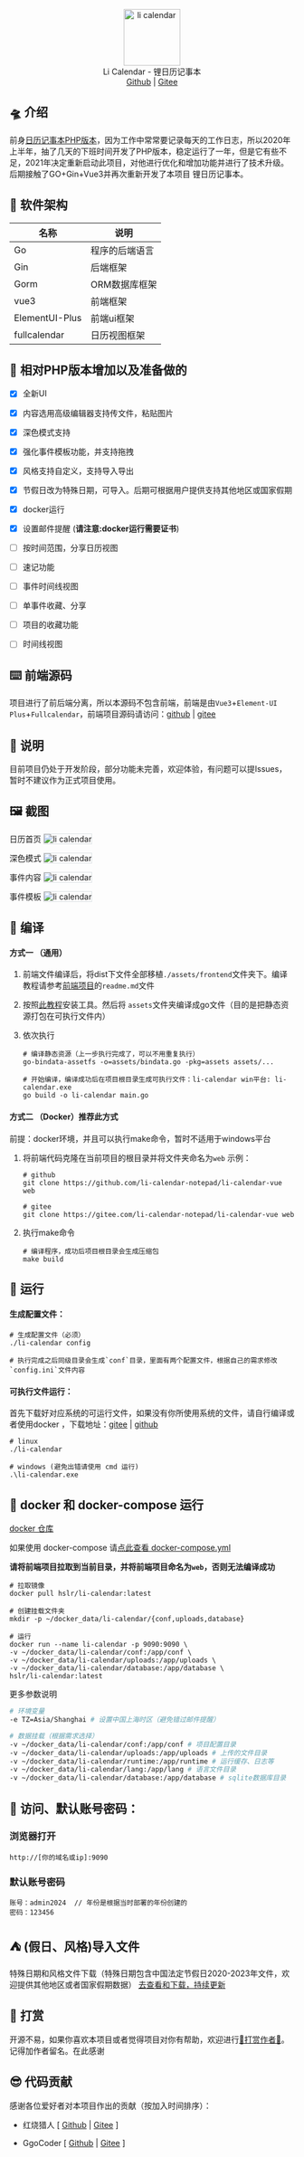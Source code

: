 

<p align="center">
<img alt="li calendar" src="./readme_src/logo.png" width="100px" />
<br>
Li Calendar - 锂日历记事本
<br>
<a title="Github" target="_blank" href="https://github.com/li-calendar-notepad">Github</a> |
<a title="Gitee" target="_blank" href="https://gitee.com/li-calendar-notepad">Gitee</a> 
</p>





## 🛸 介绍

前身[日历记事本PHP版本](https://gitee.com/hslr/calendar_notepad)，因为工作中常常要记录每天的工作日志，所以2020年上半年，抽了几天的下班时间开发了PHP版本，稳定运行了一年，但是它有些不足，2021年决定重新启动此项目，对他进行优化和增加功能并进行了技术升级。后期接触了GO+Gin+Vue3并再次重新开发了本项目 锂日历记事本。

## 🎁 软件架构

|名称|说明|
|---|---|
|Go|程序的后端语言|
|Gin|后端框架|
|Gorm|ORM数据库框架|
|vue3|前端框架|
|ElementUI-Plus|前端ui框架|
|fullcalendar|日历视图框架|


## 🌱 相对PHP版本增加以及准备做的
- [x] 全新UI
- [x] 内容选用高级编辑器支持传文件，粘贴图片
- [x] 深色模式支持
- [x] 强化事件模板功能，并支持拖拽
- [x] 风格支持自定义，支持导入导出
- [x] 节假日改为特殊日期，可导入。后期可根据用户提供支持其他地区或国家假期
- [x] docker运行
- [x] 设置邮件提醒 (**请注意:docker运行需要证书**)
- [ ] 按时间范围，分享日历视图
- [ ] 速记功能
- [ ] 事件时间线视图
- [ ] 单事件收藏、分享
- [ ] 项目的收藏功能
- [ ] 时间线视图


## ⌨️ 前端源码
项目进行了前后端分离，所以本源码不包含前端，前端是由`Vue3`+`Element-UI Plus`+`Fullcalendar`，前端项目源码请访问：[github](https://github.com/li-calendar-notepad/li-calendar-vue) | [gitee](https://gitee.com/li-calendar-notepad/li-calendar-vue)

## 🚥 说明
目前项目仍处于开发阶段，部分功能未完善，欢迎体验，有问题可以提Issues，暂时不建议作为正式项目使用。

## 🖼️ 截图

日历首页
<img alt="li calendar" style="border:1px solid #dce1e4;" src="./readme_src/screenshot/item_home.png" />

深色模式
<img alt="li calendar" style="border:1px solid #dce1e4;" src="./readme_src/screenshot/dark.png" />

事件内容
<img alt="li calendar" style="border:1px solid #dce1e4;" src="./readme_src/screenshot/event_content.png" />

事件模板
<img alt="li calendar" style="border:1px solid #dce1e4;" src="./readme_src/screenshot/item_home_model.png" />

## 💾 编译

#### 方式一 （通用）

1. 前端文件编译后，将dist下文件全部移植`./assets/frontend`文件夹下。编译教程请参考[前端项目](#前端源码)的`readme.md`文件

2. 按照[此教程](./assets/readme.md)安装工具。然后将
    `assets`文件夹编译成go文件（目的是把静态资源打包在可执行文件内）
3. 依次执行
    ```shell
    # 编译静态资源（上一步执行完成了，可以不用重复执行）
    go-bindata-assetfs -o=assets/bindata.go -pkg=assets assets/... 
    
    # 开始编译，编译成功后在项目根目录生成可执行文件：li-calendar win平台: li-calendar.exe
    go build -o li-calendar main.go
    ```
#### 方式二 （Docker）推荐此方式

前提：docker环境，并且可以执行make命令，暂时不适用于windows平台

1. 将前端代码克隆在当前项目的根目录并将文件夹命名为`web`
    示例：
    ```shell
    # github
    git clone https://github.com/li-calendar-notepad/li-calendar-vue web
    
    # gitee
    git clone https://gitee.com/li-calendar-notepad/li-calendar-vue web
    ```
2. 执行make命令
    ```shell
    # 编译程序，成功后项目根目录会生成压缩包
    make build
    ```

## 🚄 运行

#### 生成配置文件：
```
# 生成配置文件（必须）
./li-calendar config

# 执行完成之后同级目录会生成`conf`目录，里面有两个配置文件，根据自己的需求修改`config.ini`文件内容
```

#### 可执行文件运行：

首先下载好对应系统的可运行文件，如果没有你所使用系统的文件，请自行编译或者使用docker ，下载地址：[gitee](https://gitee.com/li-calendar-notepad/li-calendar-gin/releases) | [github](https://github.com/li-calendar-notepad/li-calendar-gin/releases)

```
# linux
./li-calendar 

# windows (避免出错请使用 cmd 运行)
.\li-calendar.exe
```




## 💎 docker 和 docker-compose 运行

[docker 仓库](https://hub.docker.com/r/hslr/li-calendar)

如果使用 docker-compose 请[点此查看 docker-compose.yml](./docker-compose.yml)

**请将前端项目拉取到当前目录，并将前端项目命名为`web`，否则无法编译成功**

```shell
# 拉取镜像
docker pull hslr/li-calendar:latest

# 创建挂载文件夹
mkdir -p ~/docker_data/li-calendar/{conf,uploads,database}

# 运行
docker run --name li-calendar -p 9090:9090 \
-v ~/docker_data/li-calendar/conf:/app/conf \
-v ~/docker_data/li-calendar/uploads:/app/uploads \
-v ~/docker_data/li-calendar/database:/app/database \
hslr/li-calendar:latest
```

更多参数说明
```sh
# 环境变量
-e TZ=Asia/Shanghai # 设置中国上海时区（避免错过邮件提醒）

# 数据挂载（根据需求选择）
-v ~/docker_data/li-calendar/conf:/app/conf # 项目配置目录
-v ~/docker_data/li-calendar/uploads:/app/uploads # 上传的文件目录
-v ~/docker_data/li-calendar/runtime:/app/runtime # 运行缓存、日志等
-v ~/docker_data/li-calendar/lang:/app/lang # 语言文件目录
-v ~/docker_data/li-calendar/database:/app/database # sqlite数据库目录
```


## 🧂 访问、默认账号密码：

### 浏览器打开

```
http://[你的域名或ip]:9090
```

### 默认账号密码

```
账号：admin2024  // 年份是根据当时部署的年份创建的
密码：123456
```


## ⛺ (假日、风格)导入文件
特殊日期和风格文件下载（特殊日期包含中国法定节假日2020-2023年文件，欢迎提供其他地区或者国家假期数据）
[去查看和下载，持续更新](https://cloud.enianteam.com/#/share/ugwzotae)

## 🎁 打赏

开源不易，如果你喜欢本项目或者觉得项目对你有帮助，欢迎进行[🧧打赏作者🧧](https://blog.enianteam.com/u/sun/content/11#%E6%89%93%E8%B5%8F)。记得加作者留名。在此感谢

## 😎 代码贡献

感谢各位爱好者对本项目作出的贡献（按加入时间排序）：

- 红烧猎人 \[ [Github](https://github.com/hslr-s) | [Gitee](https://gitee.com/GgoCoder) ]

- GgoCoder \[ [Github](https://github.com/forgocode) | [Gitee](https://gitee.com/GgoCoder) ]